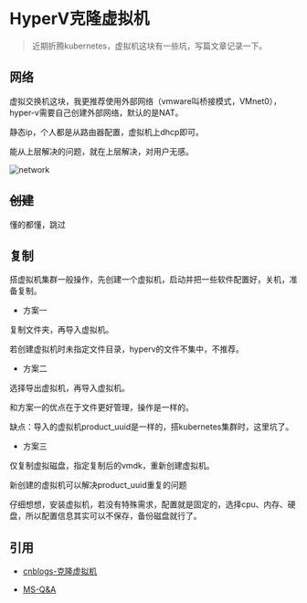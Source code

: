 # HyperV克隆虚拟机

> 近期折腾kubernetes，虚拟机这块有一些坑，写篇文章记录一下。

## 网络

虚拟交换机这块，我更推荐使用外部网络（vmware叫桥接模式，VMnet0），hyper-v需要自己创建外部网络，默认的是NAT。

静态ip，个人都是从路由器配置，虚拟机上dhcp即可。

能从上层解决的问题，就在上层解决，对用户无感。

![network](https://axboy-picgo-sz.oss-cn-shenzhen.aliyuncs.com/picgo/202212/281f72f31610083060c286da05b803e3-44ce77.png)

## ~~创建~~

懂的都懂，跳过

## 复制

搭虚拟机集群一般操作，先创建一个虚拟机，启动并把一些软件配置好，关机，准备复制。

- 方案一

复制文件夹，再导入虚拟机。

若创建虚拟机时未指定文件目录，hyperv的文件不集中，不推荐。

- 方案二

选择导出虚拟机，再导入虚拟机。

和方案一的优点在于文件更好管理，操作是一样的。

缺点：导入的虚拟机product_uuid是一样的，搭kubernetes集群时，这里坑了。

- 方案三

仅复制虚拟磁盘，指定复制后的vmdk，重新创建虚拟机。

新创建的虚拟机可以解决product_uuid重复的问题

仔细想想，安装虚拟机，若没有特殊需求，配置就是固定的，选择cpu、内存、硬盘，所以配置信息其实可以不保存，备份磁盘就行了。

## 引用

- [cnblogs-克隆虚拟机](https://www.cnblogs.com/lonquanzj/p/14016610.html)

- [MS-Q&A](https://docs.microsoft.com/en-us/answers/questions/236058/can-we-change-the-vmid-of-an-hyper-v-vm-if-yes-how.html)
